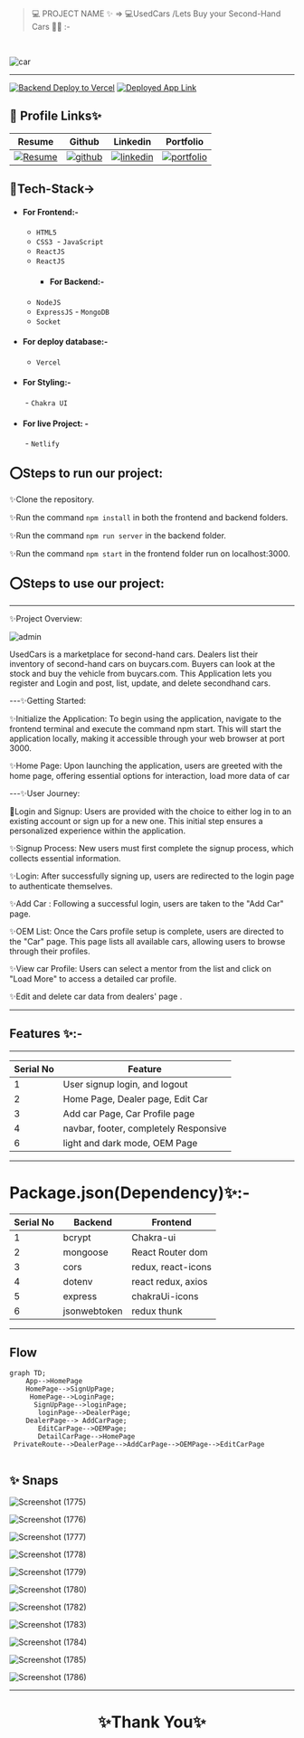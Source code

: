 > 💻 PROJECT NAME ✨ => 💻UsedCars /Lets Buy your
Second-Hand Cars 🧑‍💻 :-
<br>


![car](https://github.com/shikhu51197/UsedCarbuyAssign/assets/107506646/8f9bea78-b5a6-49b4-b5b8-0f99ae987ea0)

---
[![Backend Deploy to Vercel](https://img.shields.io/badge/Backend_Deployed_Vercel_Link-0A66C2?style=for-the-badge&logo=ko-fi&logoColor=white)](https://carback-xs8y.onrender.com/
)
[![Deployed App  Link](https://img.shields.io/badge/Deployed_App__Link-000?style=for-the-badge&logo=ko-fi&logoColor=white)](https://6530566ddf3ee61b2d05b15b--sensational-dieffenbachia-bda073.netlify.app/)




## 🔗 Profile Links✨




| Resume | Github                                                                                                                                   | Linkedin                                                                                                                                                            | Portfolio                                                                                                                                    |
| ------------- | ---------------------------------------------------------------------------------------------------------------------------------------- | ------------------------------------------------------------------------------------------------------------------------------------------------------------------- | -------------------------------------------------------------------------------------------------------------------------------------------- |
| [![Resume](https://img.shields.io/badge/my_Resume-000?style=for-the-badge&logo=ko-fi&logoColor=white)](https://drive.google.com/file/d/1YE62u2ChjmlR-EKeqZ75UvFMg_KcY86T/view?usp=sharing) | [![github](https://img.shields.io/badge/github-1DA1F2?style=for-the-badge&logo=github&logoColor=white)](https://github.com/shikhu51197/)| [![linkedin](https://img.shields.io/badge/linkedin-0A66C2?style=for-the-badge&logo=linkedin&logoColor=white)](https://www.linkedin.com/in/shikha-gupta-12a2b5199) |[![portfolio](https://img.shields.io/badge/my_portfolio-000?style=for-the-badge&logo=ko-fi&logoColor=white)](https://shikhu51197.github.io/) |  


## 💫Tech-Stack->

- #### For Frontend:-
   - `HTML5`
  - `CSS3`
  - `JavaScript `
  - `ReactJS`
  - `ReactJS`
    - #### For Backend:-
   - `NodeJS`
   - `ExpressJS`
    - `MongoDB `
    - `Socket`
- #### For deploy database:- 
    
     - `Vercel`
   

- #### For Styling:-  
   - `Chakra UI `
   

- #### For live Project: -
   - `Netlify`
   

## ⭕Steps to run our project:

✨Clone the repository.

✨Run the command `npm install` in both the frontend and backend folders.

✨Run the command `npm run server` in the backend folder.

✨Run the command `npm start` in the frontend folder run on localhost:3000.



## ⭕Steps to use our project:
---
✨Project Overview:

![admin](https://github.com/shikhu51197/UsedCarbuyAssign/assets/107506646/af53f892-2426-4b64-bfba-a2fa8ab4ec6a)

UsedCars is a marketplace for second-hand cars. Dealers list their inventory of second-hand cars on buycars.com. Buyers can look at the stock and buy the vehicle from buycars.com.
This Application lets you register and Login and post, list, update, and delete secondhand cars.

---✨Getting Started:

✨Initialize the Application: To begin using the application, navigate to the frontend terminal and execute the command npm start. This will start the application locally, making it accessible through your web browser at port 3000.

✨Home Page: Upon launching the application, users are greeted with the home page, offering essential options for interaction, load more data of car

---✨User Journey:

💫Login and Signup: Users are provided with the choice to either log in to an existing account or sign up for a new one. This initial step ensures a personalized experience within the application.

✨Signup Process: New users must first complete the signup process, which collects essential information.

✨Login: After successfully signing up, users are redirected to the login page to authenticate themselves.

✨Add Car : Following a successful login, users are taken to the "Add Car" page. 

✨OEM List: Once the Cars profile setup is complete, users are directed to the "Car" page. This page lists all available cars, allowing users to browse through their profiles.

✨View car Profile: Users can select a mentor from the list and click on "Load More" to access a detailed car profile.

✨Edit and delete car data from dealers' page .



---
## Features ✨:-
---
 | Serial No            | Feature                                                              |
| ----------------- | ------------------------------------------------------------ |
| 1 | User signup login, and logout |
| 2 | Home Page, Dealer page, Edit Car |
| 3 |Add car Page, Car Profile page |
| 4 | navbar, footer, completely Responsive |
| 6 | light and dark mode, OEM Page |

---
# Package.json(Dependency)✨:-

 | Serial No            | Backend                      |  Frontend      |
| ----------------- | ---------------------|------------------------ |
| 1 | bcrypt |   Chakra-ui |
| 2 | mongoose |  React Router dom |
| 3 | cors | redux, react-icons |
| 4 | dotenv |  react redux, axios |
| 5 | express | chakraUi-icons |
| 6 | jsonwebtoken | redux thunk |


---

## Flow

```mermaid
graph TD;
    App-->HomePage
    HomePage-->SignUpPage;
     HomePage-->LoginPage;
      SignUpPage-->loginPage;
       loginPage-->DealerPage;
    DealerPage--> AddCarPage;
       EditCarPage-->OEMPage;
       DetailCarPage-->HomePage
 PrivateRoute-->DealerPage-->AddCarPage-->OEMPage-->EditCarPage
     
```
## ✨ Snaps
![Screenshot (1775)](https://github.com/shikhu51197/UsedCarbuyAssign/assets/107506646/514d1bfd-e05e-4d01-b50a-fb64ad9beee7)

![Screenshot (1776)](https://github.com/shikhu51197/UsedCarbuyAssign/assets/107506646/24d805e9-b568-44dd-8be3-3240c55fbbf0)

![Screenshot (1777)](https://github.com/shikhu51197/UsedCarbuyAssign/assets/107506646/82aa3a58-0290-4bfa-b786-335ea117da14)

![Screenshot (1778)](https://github.com/shikhu51197/UsedCarbuyAssign/assets/107506646/eb90e6fa-6ad5-4f39-bcd6-0f141f7ce0a7)

![Screenshot (1779)](https://github.com/shikhu51197/UsedCarbuyAssign/assets/107506646/deef55e8-d12a-47fa-8360-f2ad156479f2)

![Screenshot (1780)](https://github.com/shikhu51197/UsedCarbuyAssign/assets/107506646/2eec8b6f-a7cf-4443-9a2a-583d7f829d05)

![Screenshot (1782)](https://github.com/shikhu51197/UsedCarbuyAssign/assets/107506646/7a853457-aa2e-4af0-95d7-9fc3e4c03840)

![Screenshot (1783)](https://github.com/shikhu51197/UsedCarbuyAssign/assets/107506646/46868413-5e06-4853-9ec7-5bfcecd8a3a9)

![Screenshot (1784)](https://github.com/shikhu51197/UsedCarbuyAssign/assets/107506646/0696c2e9-944a-42f7-811b-b71294434506)

![Screenshot (1785)](https://github.com/shikhu51197/UsedCarbuyAssign/assets/107506646/762e4bd1-f3fa-44ad-b136-2c9dd350f585)

![Screenshot (1786)](https://github.com/shikhu51197/UsedCarbuyAssign/assets/107506646/92b00067-4a90-4ced-b659-ddbfab1f29a3)

---

<h1 align="center">✨Thank You✨</h1>

